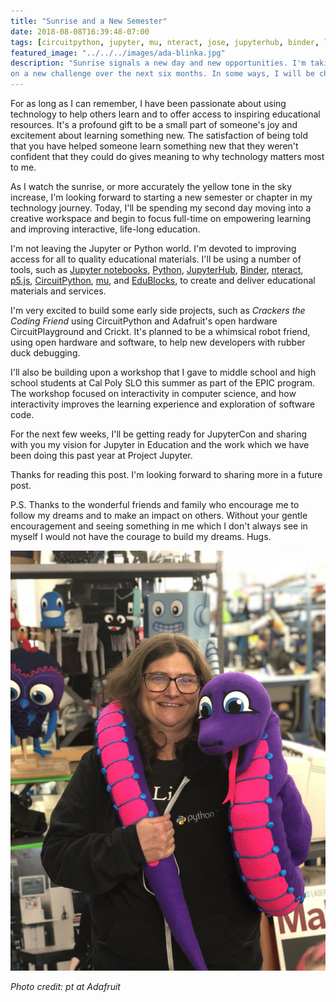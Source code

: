 ```yaml
---
title: "Sunrise and a New Semester"
date: 2018-08-08T16:39:48-07:00
tags: [circuitpython, jupyter, mu, nteract, jose, jupyterhub, binder, learning]
featured_image: "../../../images/ada-blinka.jpg"
description: "Sunrise signals a new day and new opportunities. I'm taking
on a new challenge over the next six months. In some ways, I will be changing my focus from developing Jupyter tools to sharing how to use these Jupyter tools as well as others, like nteract, CircuitPython, mu, EduBlocks and p5.js, to foster learning."
---
```


For as long as I can remember, I have been passionate about using
technology to help others learn and to offer access to inspiring educational
resources. It's a profound gift to be a small part of someone's joy and
excitement about learning something new. The satisfaction of being told
that you have helped someone learn something new that they weren't
confident that they could do gives meaning to why technology matters
most to me.

As I watch the sunrise, or more accurately the yellow tone in the sky
increase, I'm looking forward to starting a new semester or chapter in
my technology journey. Today, I'll be spending my second day moving
into a creative workspace and begin to focus full-time on empowering 
learning and improving interactive, life-long education.

I'm not leaving the Jupyter or Python world. I'm devoted to improving
access for all to quality educational materials. I'll be using a number
of tools, such as [Jupyter notebooks](https://jupyter.org), [Python](https://python.org), [JupyterHub](https://jupyterhub.readthedocs.io), [Binder](https://mybinder.org), [nteract](https://nteract.io),
[p5.js](https://p5js.org), [CircuitPython](https://github.com/adafruit/circuitpython), [mu](https://codewith.mu/), and [EduBlocks](https://edublocks.org/), to create and deliver educational materials and
services.

I'm very excited to build some early side projects, such as
*Crackers the Coding Friend* using CircuitPython and Adafruit's open 
hardware CircuitPlayground and Crickt. It's planned to be a
whimsical robot friend, using open hardware and software, to help new
developers with rubber duck debugging.

I'll also be building upon a workshop that I gave to middle school and
high school students at Cal Poly SLO this summer as part of the EPIC
program. The workshop focused on interactivity in computer science, and how
interactivity improves the learning experience and exploration of software
code.

For the next few weeks, I'll be getting ready for JupyterCon and sharing
with you my vision for Jupyter in Education and the work which we have
been doing this past year at Project Jupyter.

Thanks for reading this post. I'm looking forward to sharing more in a
future post.

P.S. Thanks to the wonderful friends and family who encourage me to follow
my dreams and to make an impact on others. Without your gentle encouragement
and seeing something in me which I don't always see in myself I would not
have the courage to build my dreams. Hugs.


![image alt text](../../../assets/images/ada-blinka.jpg)

*Photo credit: pt at Adafruit*
